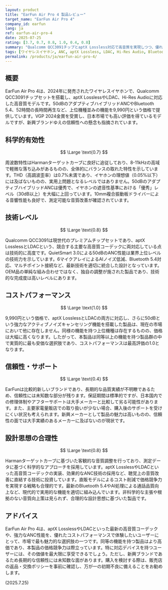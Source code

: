 ```yaml
---
layout: product
title: "EarFun Air Pro 4 製品レビュー"
target_name: "EarFun Air Pro 4"
company_id: earfun
lang: ja
ref: earfun-air-pro-4
date: 2025-07-25
rating: [3.7, 0.7, 0.8, 1.0, 0.4, 0.8]
summary: "Qualcomm QCC3091チップとaptX Lossless対応で高音質を実現しつつ、優れたコストパフォーマンスを誇るが、新興ブランドゆえの信頼性には留意が必要なワイヤレスイヤホン"
tags: [ワイヤレスイヤホン, ANC, aptX Lossless, LDAC, Hi-Res Audio, Bluetooth5.4]
permalink: /products/ja/earfun-air-pro-4/
---
```


## 概要

EarFun Air Pro 4は、2024年に発売されたワイヤレスイヤホンで、Qualcomm QCC3091チップセットを搭載し、aptX LosslessやLDAC、Hi-Res Audioに対応した高音質モデルです。50dBのアダプティブハイブリッドANCやBluetooth 5.4、52時間の長時間再生など、上位機種並みの機能を9,990円という価格で提供しています。VGP 2024金賞を受賞し、日本市場でも高い評価を得ているモデルですが、新興ブランドゆえの信頼性への懸念も指摘されています。

## 科学的有効性

$$ \Large \text{0.7} $$

周波数特性はHarmanターゲットカーブに良好に追従しており、8-11kHzの高域で軽微な落ち込みがあるものの、全体的にバランスの取れた特性を示しています。THD（高調波歪率）は0.7%未満であり、イヤホンの理想値（0.05%以下）には及ばないものの、実用上問題となるレベルではありません。50dBのアダプティブハイブリッドANCは優秀で、イヤホンの遮音性基準における「優秀」レベル（30dB以上）を大幅に上回っています。10mm複合振動板ドライバーによる音響性能も良好で、測定可能な音質改善が確認されています。

## 技術レベル

$$ \Large \text{0.8} $$

Qualcomm QCC3091は現世代のプレミアムチップセットであり、aptX LosslessとLDACという、競合する主要な高音質コーデックに両対応している点は技術的に高度です。QuietSmart 3.0による50dBのANC性能は業界上位レベルの技術力を示しています。6マイクアレイによるAIノイズ低減、Bluetooth 5.4対応、マルチポイント接続など、最新技術を適切に統合した設計となっています。OEM品の単純な組み合わせではなく、独自の調整が施された製品であり、技術的な完成度は高いレベルにあります。

## コストパフォーマンス

$$ \Large \text{1.0} $$

9,990円という価格で、aptX LosslessとLDACの両方に対応し、さらに50dBという強力なアクティブノイズキャンセリング機能を搭載した製品は、現在の市場において他に存在しません。同様の機能を持つ上位機種は存在するものの、価格は大幅に高くなります。したがって、本製品は同等以上の機能を持つ製品群の中で実質的に最も安価な選択肢であり、コストパフォーマンスは最高評価の1.0となります。

## 信頼性・サポート

$$ \Large \text{0.4} $$

EarFunは比較的新しいブランドであり、長期的な品質実績が不明瞭であるため、信頼性には未知数な部分が残ります。保証期間は標準的ですが、日本国内での修理体制やアフターサポートは大手メーカーと比較して劣る可能性があります。また、主要家電量販店での取り扱いが少ない場合、購入後のサポートを受けにくい状況も考えられます。新興メーカーとして製品の魅力は高いものの、信頼性の面では大手実績のあるメーカーに及ばないのが現状です。

## 設計思想の合理性

$$ \Large \text{0.8} $$

Harmanターゲットカーブに基づいた客観的な音質調整を行っており、測定データに基づく科学的なアプローチを採用しています。aptX LosslessやLDACといった高音質コーデックの実装、効果的なANC技術の採用など、聴覚上の音質改善に直結する技術に投資しています。直販モデルによるコスト削減で価格競争力を実現する戦略も合理的です。最新のBluetooth 5.4やAI処理による通話品質向上など、現代的で実用的な機能を適切に組み込んでいます。非科学的な主張や根拠のない音質向上策は見られず、合理的な設計思想に基づいた製品です。

## アドバイス

EarFun Air Pro 4は、aptX LosslessやLDACといった最新の高音質コーデックや、強力なANC性能を、優れたコストパフォーマンスで体験したいユーザーにとって、市場で最も魅力的な選択肢の一つです。同等の機能を持つ製品はより高価であり、本製品の価格競争力は際立っています。特に対応デバイスを持つユーザーには、その価値を最大限に享受できるでしょう。ただし、新興ブランドであるため長期的な信頼性には未知数な面があります。購入を検討する際は、販売店の返品・交換ポリシーを事前に確認し、万が一の初期不良に備えることをお勧めします。

(2025.7.25)
